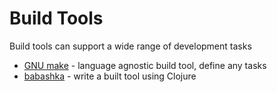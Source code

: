 # Build Tools

Build tools can support a wide range of development tasks

* [GNU make](make.md) - language agnostic build tool, define any tasks
* [babashka](babashka-task-runner.md) - write a built tool using Clojure
